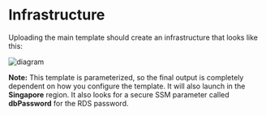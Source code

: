 # Infrastructure

Uploading the main template should create an infrastructure that looks like this:

![diagram](https://raw.githubusercontent.com/zzenonn/CloudformationTemplates/master/infrastructure/__assets/diagram.png)

**Note:** This template is parameterized, so the final output is completely dependent on how you configure the template. It will also launch in the **Singapore** region. It also looks for a secure SSM parameter called **dbPassword** for the RDS password.
